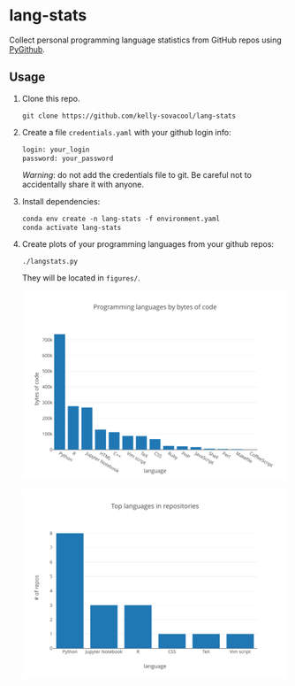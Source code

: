 # lang-stats
Collect personal programming language statistics from GitHub repos using [PyGithub](https://pygithub.readthedocs.io/en/latest/).

## Usage

1. Clone this repo.

    ```
    git clone https://github.com/kelly-sovacool/lang-stats
    ```

1. Create a file `credentials.yaml` with your github login info:

    ```
    login: your_login
    password: your_password
    ```

    *Warning*: do not add the credentials file to git. Be careful not to accidentally share it with anyone.

1. Install dependencies:

    ```
    conda env create -n lang-stats -f environment.yaml
    conda activate lang-stats
    ```

1. Create plots of your programming languages from your github repos:

    ```
    ./langstats.py
    ```
    
    They will be located in `figures/`.
    
    ![language_all_bytes](figures/language_all_bytes.svg)
    
    ![language_top_repos](figures/language_top_repos.svg)